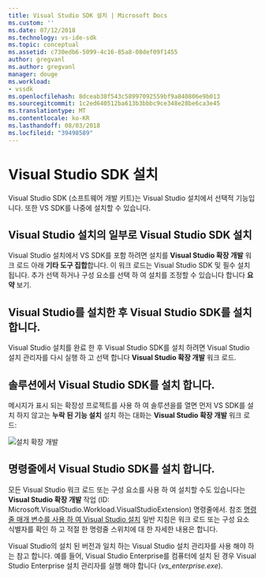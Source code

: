 ```yaml
---
title: Visual Studio SDK 설치 | Microsoft Docs
ms.custom: ''
ms.date: 07/12/2018
ms.technology: vs-ide-sdk
ms.topic: conceptual
ms.assetid: c730edb6-5099-4c16-85a8-08def09f1455
author: gregvanl
ms.author: gregvanl
manager: douge
ms.workload:
- vssdk
ms.openlocfilehash: 8dceab38f543c58997092559bf9a840806e9b013
ms.sourcegitcommit: 1c2ed640512ba613b3bbbc9ce348e28be6ca3e45
ms.translationtype: MT
ms.contentlocale: ko-KR
ms.lasthandoff: 08/03/2018
ms.locfileid: "39498589"
---
```

# <a name="install-the-visual-studio-sdk"></a>Visual Studio SDK 설치

Visual Studio SDK (소프트웨어 개발 키트)는 Visual Studio 설치에서 선택적 기능입니다. 또한 VS SDK를 나중에 설치할 수 있습니다.  
  
## <a name="install-the-visual-studio-sdk-as-part-of-a-visual-studio-installation"></a>Visual Studio 설치의 일부로 Visual Studio SDK 설치

Visual Studio 설치에서 VS SDK를 포함 하려면 설치를 **Visual Studio 확장 개발** 워크 로드 아래 **기타 도구 집합**합니다. 이 워크 로드는 Visual Studio SDK 및 필수 설치 됩니다. 추가 선택 하거나 구성 요소를 선택 하 여 설치를 조정할 수 있습니다 합니다 **요약** 보기.
  
## <a name="install-the-visual-studio-sdk-after-installing-visual-studio"></a>Visual Studio를 설치한 후 Visual Studio SDK를 설치 합니다.

Visual Studio 설치를 완료 한 후 Visual Studio SDK를 설치 하려면 Visual Studio 설치 관리자를 다시 실행 하 고 선택 합니다 **Visual Studio 확장 개발** 워크 로드.  
  
## <a name="install-the-visual-studio-sdk-from-a-solution"></a>솔루션에서 Visual Studio SDK를 설치 합니다.

메시지가 표시 되는 확장성 프로젝트를 사용 하 여 솔루션을를 열면 먼저 VS SDK를 설치 하지 않고는 **누락 된 기능 설치** 설치 하는 대화는 **Visual Studio 확장 개발** 워크 로드:

![설치 확장 개발](../extensibility/media/install-extension-development.png "설치 확장 개발")  
  
## <a name="install-the-visual-studio-sdk-from-the-command-line"></a>명령줄에서 Visual Studio SDK를 설치 합니다.

모든 Visual Studio 워크 로드 또는 구성 요소를 사용 하 여 설치할 수도 있습니다는 **Visual Studio 확장 개발** 작업 (ID: Microsoft.VisualStudio.Workload.VisualStudioExtension) 명령줄에서. 참조 [명령줄 매개 변수를 사용 하 여 Visual Studio 설치](../install/use-command-line-parameters-to-install-visual-studio.md) 일반 지침은 워크 로드 또는 구성 요소 식별자를 확인 하 고 적절 한 명령줄 스위치에 대 한 자세한 내용은 합니다.
  
Visual Studio의 설치 된 버전과 일치 하는 Visual Studio 설치 관리자를 사용 해야 하는 참고 합니다. 예를 들어, Visual Studio Enterprise를 컴퓨터에 설치 된 경우 Visual Studio Enterprise 설치 관리자를 실행 해야 합니다 (*vs_enterprise.exe*).
